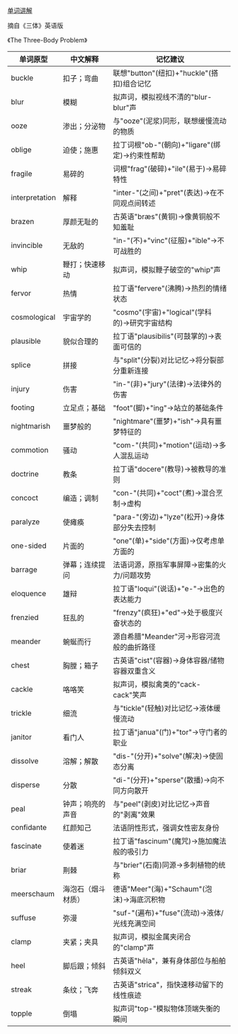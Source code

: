 [单词讲解](https://www.bilibili.com/audio/au4875034?type=1?type=6)

摘自《三体》英语版

《The Three-Body Problem》

| 单词原型        | 中文解释               | 记忆建议                                   |
|---------------|----------------------|------------------------------------------|
| buckle        | 扣子；弯曲            | 联想"button"(纽扣)+"huckle"(搭扣)组合记忆  |
| blur          | 模糊                | 拟声词，模拟视线不清的"blur-blur"声        |
| ooze          | 渗出；分泌物          | 与"ooze"(泥浆)同形，联想缓慢流动的物质      |
| oblige        | 迫使；施惠            | 拉丁词根"ob-"(朝向)+"ligare"(绑定)→约束性帮助 |
| fragile       | 易碎的              | 词根"frag"(破碎)+"ile"(易于)→易碎特性       |
| interpretation| 解释                | "inter-"(之间)+"pret"(表达)→在不同观点间转述 |
| brazen        | 厚颜无耻的           | 古英语"bræs"(黄铜)→像黄铜般不知羞耻         |
| invincible    | 无敌的              | "in-"(不)+"vinc"(征服)+"ible"→不可战胜的    |
| whip          | 鞭打；快速移动        | 拟声词，模拟鞭子破空的"whip"声             |
| fervor        | 热情                | 拉丁语"fervere"(沸腾)→热烈的情绪状态        |
| cosmological  | 宇宙学的             | "cosmo"(宇宙)+"logical"(学科的)→研究宇宙结构 |
| plausible     | 貌似合理的           | 拉丁语"plausibilis"(可鼓掌的)→表面可信的    |
| splice        | 拼接                | 与"split"(分裂)对比记忆→将分裂部分重新连接  |
| injury        | 伤害                | "in-"(非)+"jury"(法律)→法律外的伤害         |
| footing       | 立足点；基础          | "foot"(脚)+"ing"→站立的基础条件              |
| nightmarish   | 噩梦般的             | "nightmare"(噩梦)+"ish"→具有噩梦特征的      |
| commotion     | 骚动                | "com-"(共同)+"motion"(运动)→多人混乱运动    |
| doctrine      | 教条                | 拉丁语"docere"(教导)→被教导的准则           |
| concoct       | 编造；调制           | "con-"(共同)+"coct"(煮)→混合烹制→虚构       |
| paralyze      | 使瘫痪              | "para-"(旁边)+"lyze"(松开)→身体部分失去控制 |
| one-sided     | 片面的              | "one"(单)+"side"(方面)→仅考虑单方面的       |
| barrage     | 弹幕；连续提问         | 法语词源，原指军事屏障→密集的火力/问题攻势   |
| eloquence   | 雄辩                | 拉丁语"loqui"(说话)+"e-"→出色的表达能力      |
| frenzied    | 狂乱的              | "frenzy"(疯狂)+"ed"→处于极度兴奋状态的       |
| meander     | 蜿蜒而行             | 源自希腊"Meander"河→形容河流般的曲折路径     |
| chest       | 胸膛；箱子            | 古英语"cist"(容器)→身体容器/储物容器双重含义  |
| cackle      | 咯咯笑              | 拟声词，模拟禽类的"cack-cack"笑声           |
| trickle     | 细流                | 与"tickle"(轻触)对比记忆→液体缓慢流动        |
| janitor     | 看门人              | 拉丁语"janua"(门)+"tor"→守门者的职业         |
| dissolve    | 溶解；解散            | "dis-"(分开)+"solve"(解决)→使固态分离        |
| disperse    | 分散                | "di-"(分开)+"sperse"(散播)→向不同方向散开    |
| peal        | 钟声；响亮的声音       | 与"peel"(剥皮)对比记忆→声音的"剥离"效果      |
| confidante  | 红颜知己             | 法语阴性形式，强调女性密友身份               |
| fascinate   | 使着迷              | 拉丁语"fascinum"(魔咒)→施加魔法般的吸引力     |
| briar       | 荆棘                | 与"brier"(石南)同源→多刺植物的统称           |
| meerschaum  | 海泡石（烟斗材质）     | 德语"Meer"(海)+"Schaum"(泡沫)→海底沉积物      |
| suffuse     | 弥漫                | "suf-"(遍布)+"fuse"(流动)→液体/光线充满空间  |
| clamp       | 夹紧；夹具            | 拟声词，模拟金属夹闭合的"clamp"声            |
| heel        | 脚后跟；倾斜          | 古英语"hēla"，兼有身体部位与船舶倾斜双义      |
| streak      | 条纹；飞奔            | 古英语"strica"，指快速移动留下的线性痕迹      |
| topple      | 倒塌                | 拟声词"top-"模拟物体顶端失衡的瞬间            |